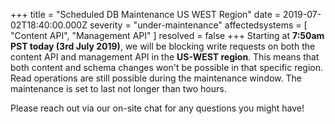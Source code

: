+++
title = "Scheduled DB Maintenance US WEST Region"
date = 2019-07-02T18:40:00.000Z
severity = "under-maintenance"
affectedsystems = [
  "Content API",
  "Management API"
]
resolved = false
+++
Starting at **7:50am PST today (3rd July 2019)**, we will be blocking write requests on both the content API and management API in the **US-WEST region**. This means that both content and schema changes won't be possible in that specific region. Read operations are still possible during the maintenance window. The maintenance is set to last not longer than two hours. 

Please reach out via our <a class="open_intercom">on-site chat</a> for any questions you might have! 